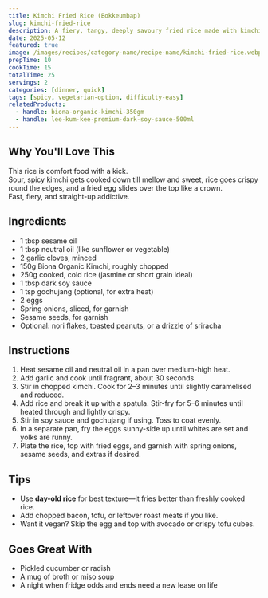 ```yaml
---
title: Kimchi Fried Rice (Bokkeumbap)
slug: kimchi-fried-rice
description: A fiery, tangy, deeply savoury fried rice made with kimchi, garlic, and soy sauce—finished with a crispy fried egg and a drizzle of sesame oil.
date: 2025-05-12
featured: true
image: /images/recipes/category-name/recipe-name/kimchi-fried-rice.webp
prepTime: 10
cookTime: 15
totalTime: 25
servings: 2
categories: [dinner, quick]
tags: [spicy, vegetarian-option, difficulty-easy]
relatedProducts:
  - handle: biona-organic-kimchi-350gm
  - handle: lee-kum-kee-premium-dark-soy-sauce-500ml
---
```


## Why You'll Love This

This rice is comfort food with a kick.  
Sour, spicy kimchi gets cooked down till mellow and sweet, rice goes crispy round the edges, and a fried egg slides over the top like a crown.  
Fast, fiery, and straight-up addictive.

## Ingredients

- 1 tbsp sesame oil  
- 1 tbsp neutral oil (like sunflower or vegetable)  
- 2 garlic cloves, minced  
- 150g Biona Organic Kimchi, roughly chopped  
- 250g cooked, cold rice (jasmine or short grain ideal)  
- 1 tbsp dark soy sauce  
- 1 tsp gochujang (optional, for extra heat)  
- 2 eggs  
- Spring onions, sliced, for garnish  
- Sesame seeds, for garnish  
- Optional: nori flakes, toasted peanuts, or a drizzle of sriracha  

## Instructions

1. Heat sesame oil and neutral oil in a pan over medium-high heat.
2. Add garlic and cook until fragrant, about 30 seconds.
3. Stir in chopped kimchi. Cook for 2–3 minutes until slightly caramelised and reduced.
4. Add rice and break it up with a spatula. Stir-fry for 5–6 minutes until heated through and lightly crispy.
5. Stir in soy sauce and gochujang if using. Toss to coat evenly.
6. In a separate pan, fry the eggs sunny-side up until whites are set and yolks are runny.
7. Plate the rice, top with fried eggs, and garnish with spring onions, sesame seeds, and extras if desired.

## Tips

- Use **day-old rice** for best texture—it fries better than freshly cooked rice.
- Add chopped bacon, tofu, or leftover roast meats if you like.
- Want it vegan? Skip the egg and top with avocado or crispy tofu cubes.

## Goes Great With

- Pickled cucumber or radish  
- A mug of broth or miso soup  
- A night when fridge odds and ends need a new lease on life